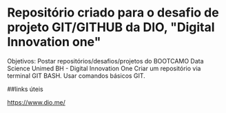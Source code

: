 # Repositório criado para o desafio de projeto GIT/GITHUB da DIO, "Digital Innovation one"

Objetivos:
Postar repositórios/desafios/projetos do BOOTCAMO Data Science Unimed BH - Digital Innovation One
Criar um repositório via terminal GIT BASH.
Usar comandos básicos GIT.


##links úteis

https://www.dio.me/
